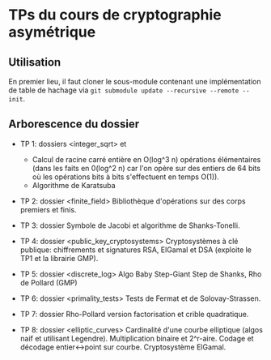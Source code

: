# TPs du cours de cryptographie asymétrique

## Utilisation

En premier lieu, il faut cloner le sous-module contenant une implémentation de table de hachage via `git submodule update --recursive --remote --init`.

## Arborescence du dossier

- TP 1: dossiers <integer_sqrt> et <karatsuba>
  - Calcul de racine carré entière en O(log^3 n) opérations élémentaires (dans les faits en 0(log^2 n) car l'on opère sur des entiers de 64 bits où les opérations bits à bits s'effectuent en temps O(1)).
  - Algorithme de Karatsuba

- TP 2: dossier <finite_field>
Bibliothèque d'opérations sur des corps premiers et finis.

- TP 3: dossier <quadratic residues>
Symbole de Jacobi et algorithme de Shanks-Tonelli.

- TP 4: dossier <public_key_cryptosystems>
Cryptosystèmes à clé publique: chiffrements et signatures RSA, ElGamal et DSA (exploite le TP1 et la librairie GMP).

- TP 5: dossier <discrete_log>
Algo Baby Step-Giant Step de Shanks, Rho de Pollard (GMP)

- TP 6: dossier <primality_tests>
Tests de Fermat et de Solovay-Strassen.

- TP 7: dossier <factorization>
Rho-Pollard version factorisation et crible quadratique.

- TP 8: dossier <elliptic_curves>
Cardinalité d'une courbe elliptique (algos naif et utilisant Legendre). Multiplication binaire et 2^r-aire. Codage et décodage entier<->point sur courbe. Cryptosystème ElGamal.
